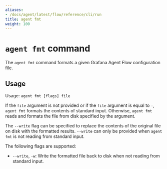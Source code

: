 ```yaml
---
aliases:
- /docs/agent/latest/flow/reference/cli/run
title: agent fmt
weight: 100
---
```


# `agent fmt` command

The `agent fmt` command formats a given Grafana Agent Flow configuration file.

## Usage

Usage: `agent fmt [flags] file`

If the `file` argument is not provided or if the `file` argument is equal to
`-`, `agent fmt` formats the contents of standard input. Otherwise, `agent fmt`
reads and formats the file from disk specified by the argument.

The `--write` flag can be specified to replace the contents of the original
file on disk with the formatted results. `--write` can only be provided when
`agent fmt` is not reading from standard input.

The following flags are supported:

* `--write`, `-w`: Write the formatted file back to disk when not reading from
  standard input.
